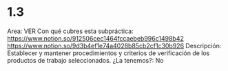 # 1.3

Area: VER
Con qué cubres esta subpráctica: https://www.notion.so/912506cec1464fccaebeb996c1498b42 
https://www.notion.so/9d3b4ef1e74a4028b85cb2cf1c30b926 
Descripción: Establecer y mantener procedimientos y criterios de verificación de los productos de trabajo seleccionados.
¿La tenemos?: No